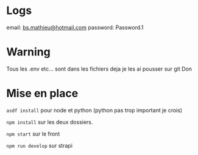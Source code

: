# Logs
email: bs.mathieu@hotmail.com
password: Password.1

# Warning
Tous les .env etc... sont dans les fichiers deja je les ai pousser sur git
Don

# Mise en place

`asdf install` pour node et python (python pas trop important je crois)

`npm install` sur les deux dossiers.

`npm start` sur le front

`npm run develop` sur strapi
